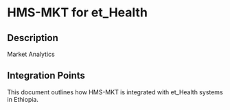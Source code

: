 # HMS-MKT for et_Health

## Description

Market Analytics

## Integration Points

This document outlines how HMS-MKT is integrated with et_Health systems in Ethiopia.
